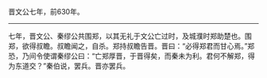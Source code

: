 晋文公七年，前630年。

---

七年，晋文公、秦缪公共围郑，以其无礼于文公亡过时，及城濮时郑助楚也。围郑，欲得叔瞻。叔瞻闻之，自杀。郑持叔瞻告晋。晋曰：“必得郑君而甘心焉。”郑恐，乃间令使谓秦缪公曰：“亡郑厚晋，于晋得矣，而秦未为利。君何不解郑，得为东道交？”秦伯说，罢兵。晋亦罢兵。